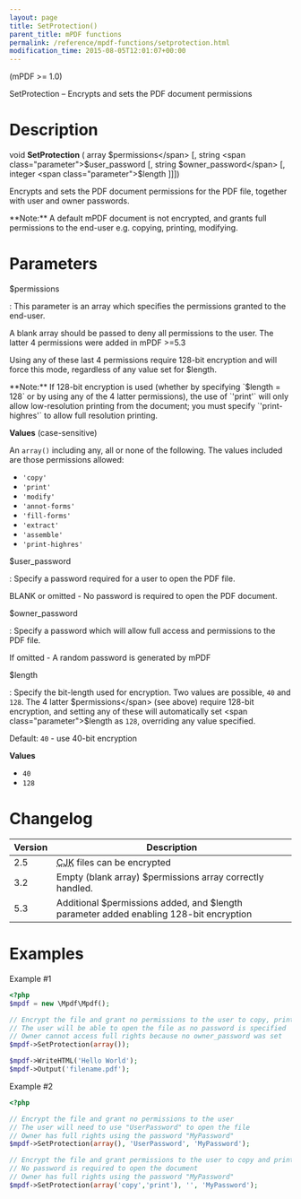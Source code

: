 ```yaml
---
layout: page
title: SetProtection()
parent_title: mPDF functions
permalink: /reference/mpdf-functions/setprotection.html
modification_time: 2015-08-05T12:01:07+00:00
---
```


(mPDF >= 1.0)

SetProtection – Encrypts and sets the PDF document permissions

# Description

void **SetProtection** ( array <span class="parameter">$permissions</span>
[, string <span class="parameter">$user_password</span>
[, string <span class="parameter">$owner_password</span>
[, integer <span class="parameter">$length</span>
]]])

Encrypts and sets the PDF document permissions for the PDF file, together with user and owner passwords.

<div class="alert alert-info" role="alert" markdown="1">
  **Note:** A default mPDF document is not encrypted, and grants full permissions to the end-user e.g.
  copying, printing, modifying.
</div>

# Parameters

<span class="parameter">$permissions</span>

: This parameter is an array which specifies the permissions granted to the end-user.
  
  A blank array should be passed to deny all permissions to the user. The latter 4 permissions were added in mPDF >=5.3 
  
  Using any of these last 4 permissions require 128-bit encryption and will force this mode, regardless of any value set
  for <span class="parameter">$length</span>.
  
  <div class="alert alert-info" role="alert" markdown="1">
    **Note:** If 128-bit encryption is used (whether by specifying
    `$length = 128` or by using any of the 4 latter permissions), the use of
    `'print'` will only allow low-resolution printing from the document; you must
    specify `'print-highres'` to allow full resolution printing.
  </div>
  
  **Values** (case-sensitive)
  
  An `array()` including any, all or none of the following. The values included are those permissions allowed:
  
  - `'copy'`
  - `'print'`
  - `'modify'`
  - `'annot-forms'`
  - `'fill-forms'`
  - `'extract'`
  - `'assemble'`
  - `'print-highres'`
  
<span class="parameter">$user_password</span>

: Specify a password required for a user to open the PDF file.
  
  <span class="smallblock">BLANK</span> or omitted - No password is required to open the PDF document.
  
<span class="parameter">$owner_password</span>

: Specify a password which will allow full access and permissions to the PDF file.
  
  If omitted - A random password is generated by mPDF
  
<span class="parameter">$length</span>

: Specify the bit-length used for encryption. Two values are possible, `40` and `128`. The 4 latter
  <span class="parameter">$permissions</span> (see above) require 128-bit encryption, and setting any of these will
  automatically set <span class="parameter">$length</span> as `128`, overriding any value specified.
  
  Default: `40` - use 40-bit encryption
  
  **Values**
  
  * `40`
  * `128`

# Changelog

<table class="table">
<thead>
<tr>
  <th>Version</th>
  <th>Description</th>
</tr>
</thead> <tbody>
<tr>
  <td>2.5</td>
  <td><acronym title="Chinese-Japanese-Korean languages">CJK</acronym> files can be encrypted</td>
</tr>
<tr>
  <td>3.2</td>
  <td>Empty (blank array) <span class="parameter">$permissions</span> array correctly handled.</td>
</tr>
<tr>
  <td>5.3</td>
  <td>
    Additional <span class="parameter">$permissions</span> added, and <span class="parameter">$length</span> 
    parameter added enabling 128-bit encryption
  </td>
</tr>
</tbody> </table>

# Examples

Example #1

```php
<?php
$mpdf = new \Mpdf\Mpdf();

// Encrypt the file and grant no permissions to the user to copy, print etc.
// The user will be able to open the file as no password is specified
// Owner cannot access full rights because no owner_password was set
$mpdf->SetProtection(array());

$mpdf->WriteHTML('Hello World');
$mpdf->Output('filename.pdf');

```

Example #2

```php
<?php

// Encrypt the file and grant no permissions to the user
// The user will need to use "UserPassword" to open the file
// Owner has full rights using the password "MyPassword"
$mpdf->SetProtection(array(), 'UserPassword', 'MyPassword');

// Encrypt the file and grant permissions to the user to copy and print
// No password is required to open the document
// Owner has full rights using the password "MyPassword"
$mpdf->SetProtection(array('copy','print'), '', 'MyPassword');

```
